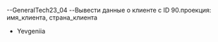 --GeneralTech23_04
--Вывести данные о клиенте с ID 90.проекция: имя_клиента, страна_клиента
- Yevgeniia
